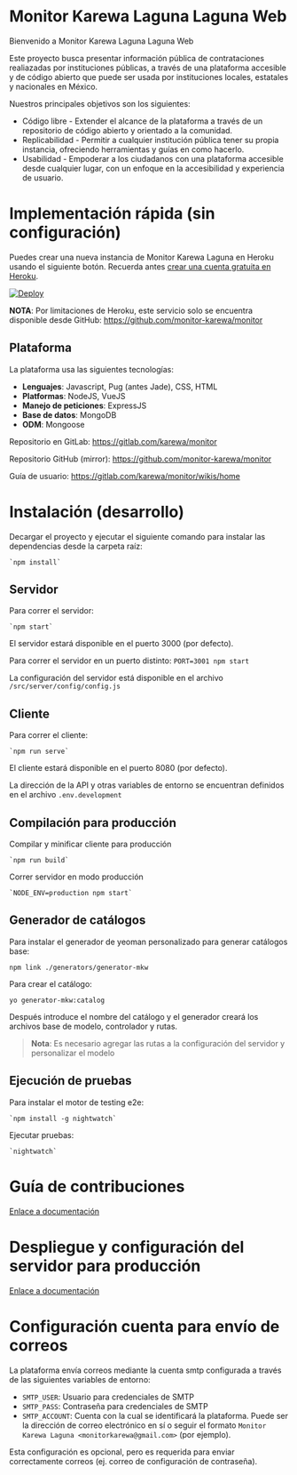# Monitor Karewa Laguna Laguna Web

Bienvenido a Monitor Karewa Laguna Laguna Web

Este proyecto busca presentar información pública de contrataciones realiazadas por instituciones públicas, a través de
una plataforma accesible y de código abierto que puede ser usada por instituciones locales, estatales y nacionales en
México.

Nuestros principales objetivos son los siguientes:
- Código libre - Extender el alcance de la plataforma a través de un repositorio de código abierto y orientado a la comunidad.
- Replicabilidad - Permitir a cualquier institución pública tener su propia instancia, ofreciendo herramientas y guías en como hacerlo.
- Usabilidad - Empoderar a los ciudadanos con una plataforma accesible desde cualquier lugar, con un enfoque en la accesibilidad y experiencia de usuario.

 # Implementación rápida (sin configuración)

 Puedes crear una nueva instancia de Monitor Karewa Laguna en Heroku usando el siguiente botón. Recuerda antes [crear una cuenta gratuita en Heroku](https://signup.heroku.com/).

 [![Deploy](https://www.herokucdn.com/deploy/button.svg)](https://heroku.com/deploy?template=https://github.com/monitor-karewa/monitor)

 **NOTA**: Por limitaciones de Heroku, este servicio solo se encuentra disponible desde GitHub: https://github.com/monitor-karewa/monitor


## Plataforma

La plataforma usa las siguientes tecnologías:

- **Lenguajes**: Javascript, Pug (antes Jade), CSS, HTML
- **Platformas**: NodeJS, VueJS
- **Manejo de peticiones**: ExpressJS
- **Base de datos**: MongoDB
- **ODM**: Mongoose


Repositorio en GitLab: https://gitlab.com/karewa/monitor

Repositorio GitHub (mirror): https://github.com/monitor-karewa/monitor

Guía de usuario: https://gitlab.com/karewa/monitor/wikis/home


# Instalación (desarrollo)

Decargar el proyecto y ejecutar el siguiente comando para instalar las dependencias desde la carpeta raíz:

    `npm install`

## Servidor

Para correr el servidor:

    `npm start`

El servidor estará disponible en el puerto 3000 (por defecto).

Para correr el servidor en un puerto distinto:
    `PORT=3001 npm start`


La configuración del servidor está disponible en el archivo `/src/server/config/config.js`

## Cliente

Para correr el cliente:

    `npm run serve`

El cliente estará disponible en el puerto 8080 (por defecto).

La dirección de la API y otras variables de entorno se encuentran definidos en el archivo `.env.development`

## Compilación para producción

Compilar y minificar cliente para producción

    `npm run build`

Correr servidor en modo producción

    `NODE_ENV=production npm start`


## Generador de catálogos

Para instalar el generador de yeoman personalizado para generar catálogos base:

    npm link ./generators/generator-mkw

Para crear el catálogo:

    yo generator-mkw:catalog

Después introduce el nombre del catálogo y el generador creará los archivos base de modelo, controlador y rutas.
> **Nota**: Es necesario agregar las rutas a la configuración del servidor y personalizar el modelo

## Ejecución de pruebas

Para instalar el motor de testing e2e:

    `npm install -g nightwatch`

Ejecutar pruebas:

    `nightwatch`


# Guía de contribuciones

[Enlace a documentación](docs/contributionGuide.md)

# Despliegue y configuración del servidor para producción

[Enlace a documentación](docs/serverConfig.md)

# Configuración cuenta para envío de correos

La plataforma envía correos mediante la cuenta smtp configurada a través de las siguientes variables de entorno:

- `SMTP_USER`: Usuario para credenciales de SMTP
- `SMTP_PASS`: Contraseña para credenciales de SMTP
- `SMTP_ACCOUNT`: Cuenta con la cual se identificará la plataforma. Puede ser la dirección de correo electrónico en sí o seguir el formato `Monitor Karewa Laguna <monitorkarewa@gmail.com>` (por ejemplo).

Esta configuración es opcional, pero es requerida para enviar correctamente correos (ej. correo de configuración de contraseña).